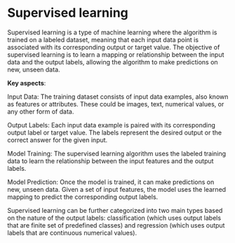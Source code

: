 # Supervised learning

Supervised learning is a type of machine learning where the algorithm is trained on a labeled dataset, meaning that each input data point is associated with its corresponding output or target value. The objective of supervised learning is to learn a mapping or relationship between the input data and the output labels, allowing the algorithm to make predictions on new, unseen data.

**Key aspects**:

Input Data: The training dataset consists of input data examples, also known as features or attributes. These could be images, text, numerical values, or any other form of data.

Output Labels: Each input data example is paired with its corresponding output label or target value. The labels represent the desired output or the correct answer for the given input.

Model Training: The supervised learning algorithm uses the labeled training data to learn the relationship between the input features and the output labels.

Model Prediction: Once the model is trained, it can make predictions on new, unseen data. Given a set of input features, the model uses the learned mapping to predict the corresponding output labels.

Supervised learning can be further categorized into two main types based on the nature of the output labels: classification (which uses output labels that are finite set of predefined classes) and regression (which uses output labels that are continuous numerical values).
